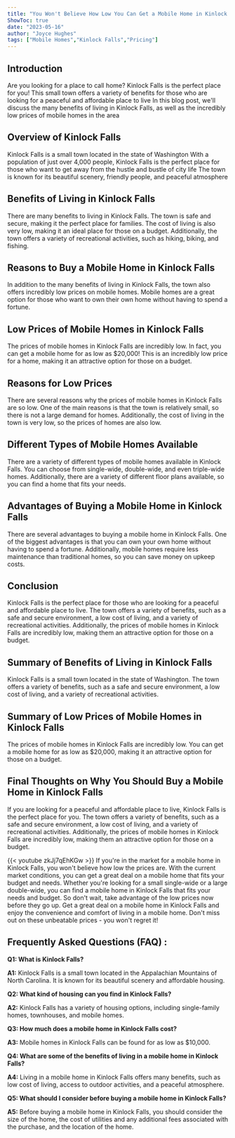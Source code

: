 ```yaml
---
title: "You Won't Believe How Low You Can Get a Mobile Home in Kinlock Falls - Prices You Won't Want to Miss!"
ShowToc: true 
date: "2023-05-16"
author: "Joyce Hughes" 
tags: ["Mobile Homes","Kinlock Falls","Pricing"]
---
```

## Introduction 
Are you looking for a place to call home? Kinlock Falls is the perfect place for you! This small town offers a variety of benefits for those who are looking for a peaceful and affordable place to live In this blog post, we'll discuss the many benefits of living in Kinlock Falls, as well as the incredibly low prices of mobile homes in the area 

## Overview of Kinlock Falls
Kinlock Falls is a small town located in the state of Washington With a population of just over 4,000 people, Kinlock Falls is the perfect place for those who want to get away from the hustle and bustle of city life The town is known for its beautiful scenery, friendly people, and peaceful atmosphere 

## Benefits of Living in Kinlock Falls
There are many benefits to living in Kinlock Falls. The town is safe and secure, making it the perfect place for families. The cost of living is also very low, making it an ideal place for those on a budget. Additionally, the town offers a variety of recreational activities, such as hiking, biking, and fishing. 

## Reasons to Buy a Mobile Home in Kinlock Falls
In addition to the many benefits of living in Kinlock Falls, the town also offers incredibly low prices on mobile homes. Mobile homes are a great option for those who want to own their own home without having to spend a fortune. 

## Low Prices of Mobile Homes in Kinlock Falls
The prices of mobile homes in Kinlock Falls are incredibly low. In fact, you can get a mobile home for as low as $20,000! This is an incredibly low price for a home, making it an attractive option for those on a budget. 

## Reasons for Low Prices
There are several reasons why the prices of mobile homes in Kinlock Falls are so low. One of the main reasons is that the town is relatively small, so there is not a large demand for homes. Additionally, the cost of living in the town is very low, so the prices of homes are also low. 

## Different Types of Mobile Homes Available
There are a variety of different types of mobile homes available in Kinlock Falls. You can choose from single-wide, double-wide, and even triple-wide homes. Additionally, there are a variety of different floor plans available, so you can find a home that fits your needs. 

## Advantages of Buying a Mobile Home in Kinlock Falls
There are several advantages to buying a mobile home in Kinlock Falls. One of the biggest advantages is that you can own your own home without having to spend a fortune. Additionally, mobile homes require less maintenance than traditional homes, so you can save money on upkeep costs. 

## Conclusion
Kinlock Falls is the perfect place for those who are looking for a peaceful and affordable place to live. The town offers a variety of benefits, such as a safe and secure environment, a low cost of living, and a variety of recreational activities. Additionally, the prices of mobile homes in Kinlock Falls are incredibly low, making them an attractive option for those on a budget. 

## Summary of Benefits of Living in Kinlock Falls
Kinlock Falls is a small town located in the state of Washington. The town offers a variety of benefits, such as a safe and secure environment, a low cost of living, and a variety of recreational activities. 

## Summary of Low Prices of Mobile Homes in Kinlock Falls
The prices of mobile homes in Kinlock Falls are incredibly low. You can get a mobile home for as low as $20,000, making it an attractive option for those on a budget. 

## Final Thoughts on Why You Should Buy a Mobile Home in Kinlock Falls
If you are looking for a peaceful and affordable place to live, Kinlock Falls is the perfect place for you. The town offers a variety of benefits, such as a safe and secure environment, a low cost of living, and a variety of recreational activities. Additionally, the prices of mobile homes in Kinlock Falls are incredibly low, making them an attractive option for those on a budget.

{{< youtube zkJj7qEhKGw >}} 
If you're in the market for a mobile home in Kinlock Falls, you won't believe how low the prices are. With the current market conditions, you can get a great deal on a mobile home that fits your budget and needs. Whether you're looking for a small single-wide or a large double-wide, you can find a mobile home in Kinlock Falls that fits your needs and budget. So don't wait, take advantage of the low prices now before they go up. Get a great deal on a mobile home in Kinlock Falls and enjoy the convenience and comfort of living in a mobile home. Don't miss out on these unbeatable prices - you won't regret it!

## Frequently Asked Questions (FAQ) :
**Q1: What is Kinlock Falls?**

**A1:** Kinlock Falls is a small town located in the Appalachian Mountains of North Carolina. It is known for its beautiful scenery and affordable housing. 

**Q2: What kind of housing can you find in Kinlock Falls?**

**A2:** Kinlock Falls has a variety of housing options, including single-family homes, townhouses, and mobile homes. 

**Q3: How much does a mobile home in Kinlock Falls cost?**

**A3:** Mobile homes in Kinlock Falls can be found for as low as $10,000. 

**Q4: What are some of the benefits of living in a mobile home in Kinlock Falls?**

**A4:** Living in a mobile home in Kinlock Falls offers many benefits, such as low cost of living, access to outdoor activities, and a peaceful atmosphere. 

**Q5: What should I consider before buying a mobile home in Kinlock Falls?**

**A5:** Before buying a mobile home in Kinlock Falls, you should consider the size of the home, the cost of utilities and any additional fees associated with the purchase, and the location of the home.



